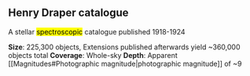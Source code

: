 ## Henry Draper catalogue
A stellar <mark class="hltr-yellow">spectroscopic</mark> catalogue published 1918-1924 

**Size**: 225,300 objects, Extensions published afterwards yield ~360,000 objects total
**Coverage**: Whole-sky
**Depth**: Apparent [[Magnitudes#Photographic magnitude|photographic magnitude]] of ~9